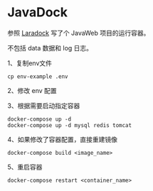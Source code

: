 # JavaDock

参照 [Laradock](https://github.com/laradock/laradock) 写了个 JavaWeb 项目的运行容器。

不包括 data 数据和 log 日志。


1、复制env文件

```
cp env-example .env
```

2、修改 env 配置

3、根据需要启动指定容器

```
docker-compose up -d
docker-compose up -d mysql redis tomcat
```

4、如果修改了容器配置，直接重建镜像

```
docker-compose build <image_name>
```

5、重启容器

```
docker-compose restart <container_name>
```
